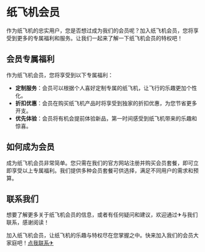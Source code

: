 # 纸飞机会员

作为纸飞机的忠实用户，您是否想过成为我们的会员呢？加入纸飞机会员，您将享受到更多的专属福利和服务。让我们一起来了解一下纸飞机会员的特权吧！

## 会员专属福利

作为纸飞机会员，您将享受到以下专属福利：

- **定制服务**：会员可以根据个人喜好定制专属的纸飞机，让飞行的乐趣更加个性化。
- **折扣优惠**：会员在购买纸飞机产品时将享受到独家的折扣优惠，为您节省更多开支。
- **优先体验**：会员将有机会提前体验新品，第一时间感受到纸飞机带来的乐趣和惊喜。

## 如何成为会员

成为纸飞机会员非常简单。您只需在我们的官方网站注册并购买会员套餐，即可立即享受以上专属福利。我们提供多种会员套餐可供选择，满足不同用户的需求和预算。

## 联系我们

想要了解更多关于纸飞机会员的信息，或者有任何疑问和建议，欢迎通过✈与我们联系，感谢阅读！

加入纸飞机会员，让纸飞机的乐趣与特权尽在您掌握之中。快来加入我们的会员大家庭吧！[点我联系✈](https://u.k02.cc)